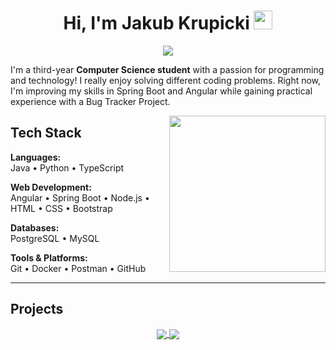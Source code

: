 <h1 align="center">Hi, I'm Jakub Krupicki <img width="30px" src="https://raw.githubusercontent.com/iampavangandhi/iampavangandhi/master/gifs/Hi.gif"></h1>
<p align="center">
  <a href="https://github.com/DenverCoder1/readme-typing-svg">
    <img src="https://readme-typing-svg.herokuapp.com/?font=Source+Code+Pro&color=00bfff&size=20&lines=Welcome+to+my+GitHub+Profile!;I'm+a+3rd+year+Computer+Science+student;Learning+new+technologies+every+day!"/>
  </a>
</p>

<p align="left">
  I'm a third-year <strong>Computer Science student</strong> with a passion for programming and technology! I really enjoy solving different coding problems. Right now, I'm improving my skills in Spring Boot and Angular while gaining practical experience with a Bug Tracker Project.
</p>

<picture> <img align="right" src="https://github-readme-stats.vercel.app/api/top-langs/?username=JAQBKRU&layout=compact&theme=radical" width = 250px height = 250px></picture>

## Tech Stack
**Languages:**  
Java • Python • TypeScript

**Web Development:**  
Angular • Spring Boot • Node.js • HTML • CSS • Bootstrap

**Databases:**  
PostgreSQL • MySQL

**Tools & Platforms:**  
Git • Docker • Postman • GitHub

<!--**Current Projects**:  
BugTracker Project - [Check out!](https://github.com/JAQBKRU/)
-->
---

<!-- Section for Projects -->
<h2>Projects</h2>
<div align="center">
  <a href="https://github.com/JAQBKRU/LibraryManagementAPI">
    <img align="center" src="https://github-readme-stats.vercel.app/api/pin/?username=JAQBKRU&repo=LibraryManagementAPI&theme=tokyonight" />
  </a> 
  <a href="https://github.com/JAQBKRU/BugTracker">
    <img align="center" src="https://github-readme-stats.vercel.app/api/pin/?username=JAQBKRU&repo=BugTracker&theme=tokyonight" />
  </a> 
</div>

<!-- Technologies I Know -->
<!--<div align="center">
  <h2>Technologies That I Know</h2>
  <p>
    <a href="https://skillicons.dev">
      <img src="https://skillicons.dev/icons?i=angular,bootstrap,cpp,css,docker,fastapi,git,js,php,postman,postgres,py,react,spring,unity,ubuntu,java,github,html,linux,mysql=14" />
    </a>
  </p>
</div>
-->
